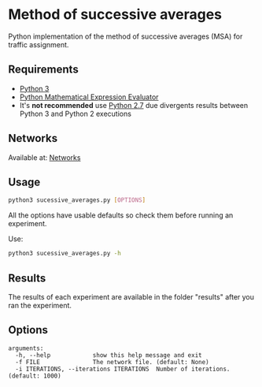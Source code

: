 # Method of successive averages
Python implementation of the method of successive averages (MSA) for traffic assignment.

## Requirements
 * [Python 3](https://www.python.org/downloads/)
 * [Python Mathematical Expression Evaluator](https://pypi.python.org/pypi/py_expression_eval)
 * It's __not recommended__ use [Python 2.7](https://www.python.org/downloads/) due divergents results between Python 3 and Python 2 executions

 ## Networks
 Available at:  [Networks](https://github.com/maslab-ufrgs/transportation_networks)

## Usage

```sh
python3 sucessive_averages.py [OPTIONS]
```

All the options have usable defaults so check them before running an experiment.

Use:

```sh
python3 sucessive_averages.py -h
```

## Results
The results of each experiment are available in the folder "results" after you ran the experiment.

## Options

```
arguments:
  -h, --help            show this help message and exit
  -f FILE               The network file. (default: None)
  -i ITERATIONS, --iterations ITERATIONS  Number of iterations. (default: 1000)
```

